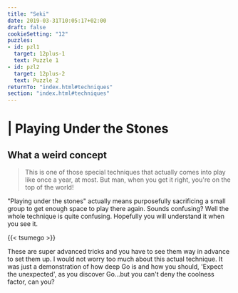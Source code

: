 ```yaml
---
title: "Seki"
date: 2019-03-31T10:05:17+02:00
draft: false
cookieSetting: "12"
puzzles:
- id: pzl1
  target: 12plus-1
  text: Puzzle 1
- id: pzl2
  target: 12plus-2
  text: Puzzle 2
returnTo: "index.html#techniques"
section: "index.html#techniques"
---
```


# | Playing Under the Stones
## What a weird concept

> This is one of those special techniques that actually comes into play like once a year, at most. But man, when you get it right, you're on the top of the world!  

"Playing under the stones" actually means purposefully sacrificing a small group to get enough space to play there again.
 Sounds confusing? Well the whole technique is quite confusing. Hopefully you will understand it when you see it. 
 
{{< tsumego >}}

These are super advanced tricks and you have to see them way in advance to set them up. I would not worry too much about this actual technique. It was just a demonstration of how deep Go is and how you should, 'Expect the unexpected', as you discover Go...but you can't deny the coolness factor, can you? 